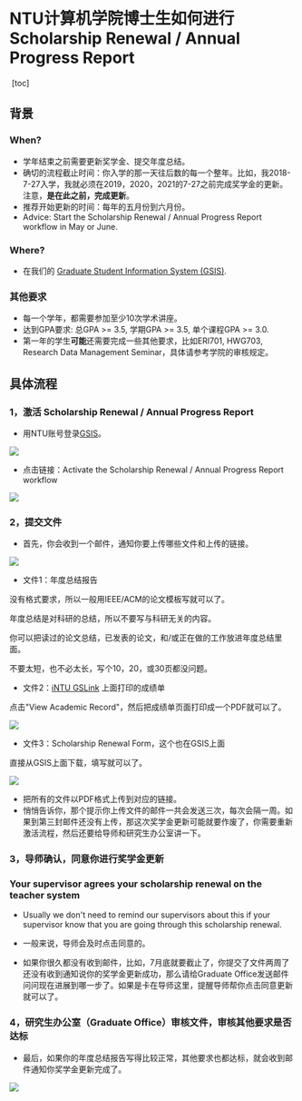 NTU计算机学院博士生如何进行 Scholarship Renewal / Annual Progress Report
=======================================================================

 [toc]

背景
-------------

### When? 

-   学年结束之前需要更新奖学金、提交年度总结。
-   确切的流程截止时间：你入学的那一天往后数的每一个整年。比如，我2018-7-27入学，我就必须在2019，2020，2021的7-27之前完成奖学金的更新。注意，**是在此之前，完成更新**。
-   推荐开始更新的时间：每年的五月份到六月份。
-   Advice: Start the Scholarship Renewal / Annual Progress Report workflow in
    May or June.

### Where?

- 在我们的 [Graduate Student Information System (GSIS)](https://gsis.scse.ntu.edu.sg/pgs/Account/Login?ReturnUrl=%2fpgs%2f). 

### 其他要求

- 每一个学年，都需要参加至少10次学术讲座。
- 达到GPA要求: 总GPA >= 3.5, 学期GPA >= 3.5, 单个课程GPA >= 3.0.
- 第一年的学生**可能**还需要完成一些其他要求，比如ERI701, HWG703, Research Data Management Seminar，具体请参考学院的审核规定。

## 具体流程

### 1，激活 Scholarship Renewal / Annual Progress Report

- 用NTU账号登录[GSIS](https://gsis.scse.ntu.edu.sg/pgs/Account/Login?ReturnUrl=%2fpgs%2f)。

![](img/GSIS-login.png)

- 点击链接：Activate the Scholarship Renewal / Annual Progress Report workflow

![](img/GSIS-activate.png)

### 2，提交文件

- 首先，你会收到一个邮件，通知你要上传哪些文件和上传的链接。

![](img/GSIS-email.png)

- 文件1：年度总结报告

没有格式要求，所以一般用IEEE/ACM的论文模板写就可以了。 

年度总结是对科研的总结，所以不要写与科研无关的内容。

你可以把读过的论文总结，已发表的论文，和/或正在做的工作放进年度总结里面。

不要太短，也不必太长，写个10，20，或30页都没问题。  

- 文件2：[iNTU GSLink](https://intu.ntu.edu.sg/_forms/default.aspx?ReturnUrl=/_layouts/Authenticate.aspx?Source=%2F&Source=/&) 上面打印的成绩单

点击"View Academic Record"，然后把成绩单页面打印成一个PDF就可以了。

![](img/GSIS-transcript.png)

- 文件3：Scholarship Renewal Form，这个也在GSIS上面

直接从GSIS上面下载，填写就可以了。

![](img/GSIS-form.png)

- 把所有的文件以PDF格式上传到对应的链接。
- 悄悄告诉你，那个提示你上传文件的邮件一共会发送三次，每次会隔一周。如果到第三封邮件还没有上传，那这次奖学金更新可能就要作废了，你需要重新激活流程，然后还要给导师和研究生办公室讲一下。

### 3，导师确认，同意你进行奖学金更新

### Your supervisor agrees your scholarship renewal on the teacher system

- Usually we don't need to remind our supervisors about this if your supervisor know that you are going through this scholarship renewal.

  

- 一般来说，导师会及时点击同意的。

- 如果你很久都没有收到邮件，比如，7月底就要截止了，你提交了文件两周了还没有收到通知说你的奖学金更新成功，那么请给Graduate Office发送邮件问问现在进展到哪一步了。如果是卡在导师这里，提醒导师帮你点击同意更新就可以了。

### 4，研究生办公室（Graduate Office）审核文件，审核其他要求是否达标

- 最后，如果你的年度总结报告写得比较正常，其他要求也都达标，就会收到邮件通知你奖学金更新完成了。

![](img/GSIS-success.png)

 
